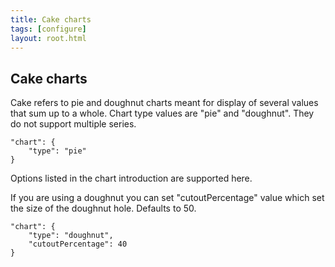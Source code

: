 ```yaml
---
title: Cake charts
tags: [configure]
layout: root.html
---
```



## Cake charts

Cake refers to pie and doughnut charts meant for display of several values that sum up to a whole. Chart type values are "pie" and "doughnut". They do not support multiple series.

```text
"chart": {
	"type": "pie"
}
```

Options listed in the chart introduction are supported here.

If you are using a doughnut you can set "cutoutPercentage" value which set the size of the doughnut hole. Defaults to 50.

```text
"chart": {
	"type": "doughnut",
	"cutoutPercentage": 40
}
```